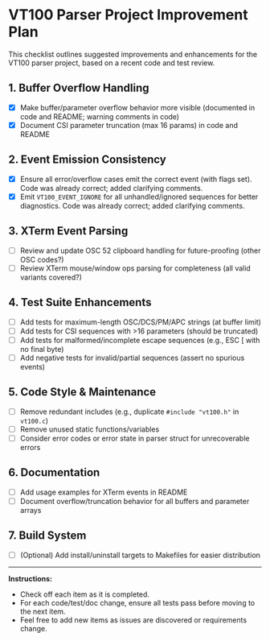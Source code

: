 # VT100 Parser Project Improvement Plan

This checklist outlines suggested improvements and enhancements for the VT100 parser project, based on a recent code and test review.

## 1. Buffer Overflow Handling

- [x] Make buffer/parameter overflow behavior more visible (documented in code and README; warning comments in code)
- [x] Document CSI parameter truncation (max 16 params) in code and README

## 2. Event Emission Consistency

- [x] Ensure all error/overflow cases emit the correct event (with flags set). Code was already correct; added clarifying comments.
- [x] Emit `VT100_EVENT_IGNORE` for all unhandled/ignored sequences for better diagnostics. Code was already correct; added clarifying comments.

## 3. XTerm Event Parsing

- [ ] Review and update OSC 52 clipboard handling for future-proofing (other OSC codes?)
- [ ] Review XTerm mouse/window ops parsing for completeness (all valid variants covered?)

## 4. Test Suite Enhancements

- [ ] Add tests for maximum-length OSC/DCS/PM/APC strings (at buffer limit)
- [ ] Add tests for CSI sequences with >16 parameters (should be truncated)
- [ ] Add tests for malformed/incomplete escape sequences (e.g., ESC [ with no final byte)
- [ ] Add negative tests for invalid/partial sequences (assert no spurious events)

## 5. Code Style & Maintenance

- [ ] Remove redundant includes (e.g., duplicate `#include "vt100.h"` in `vt100.c`)
- [ ] Remove unused static functions/variables
- [ ] Consider error codes or error state in parser struct for unrecoverable errors

## 6. Documentation

- [ ] Add usage examples for XTerm events in README
- [ ] Document overflow/truncation behavior for all buffers and parameter arrays

## 7. Build System

- [ ] (Optional) Add install/uninstall targets to Makefiles for easier distribution

---

**Instructions:**

- Check off each item as it is completed.
- For each code/test/doc change, ensure all tests pass before moving to the next item.
- Feel free to add new items as issues are discovered or requirements change.
